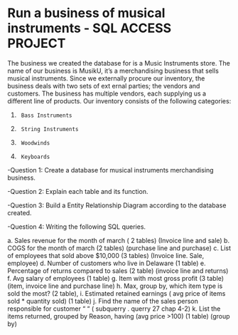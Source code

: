 # Run a business of musical instruments - SQL ACCESS PROJECT


The business we created the database for is a Music Instruments store.
The name of our business is MusikU, it’s a merchandising business that sells musical instruments. Since we externally procure our inventory, the business deals with two sets of ext
ernal parties; the vendors and customers.  The business has multiple vendors, each supplying us a different line of products.  Our inventory consists of the following categories:
1.      Bass Instruments
2.      String Instruments
3.      Woodwinds
4.      Keyboards

-Question 1: Create a database for musical instruments merchandising business.

-Question 2: Explain each table and its function.

-Question 3: Build a Entity Relationship Diagram according to the database created. 

-Question 4: Writing the following SQL queries. 

a.	Sales revenue for the month of march ( 2 tables) (Invoice line and sale)
b. COGS for the month of march (2 tables) (purchase line and purchase)
c. List of employees that sold above $10,000 (3 tables) (Invoice line. Sale, employee)
d. Number of customers who live in Delaware (1 table)
e. Percentage of returns compared to sales (2 table) (invoice line and returns)
f. Avg salary of employees (1 table)
g. Item with most gross profit (3 table) (item, invoice line and purchase line)
h. Max, group by, which item type is sold the most? (2 table), 
i. Estimated retained earnings ( avg price of items sold * quantity sold) (1 table)
j. Find the name of the sales person responsible for customer “    “  ( subquerry . querry 27 chap 4-2)
k. List the items returned, grouped by Reason, having (avg price >100) (1 table) (group by)



